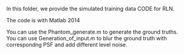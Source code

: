 In this folder, we provide the simulated training data CODE for RLN.  
 
The code is with Matlab 2014  

You can use the Phantom_generate.m to generate the ground truths.  
You can use Generation_of_input.m to blur the ground truth with correspondng PSF and add different level noise.  
